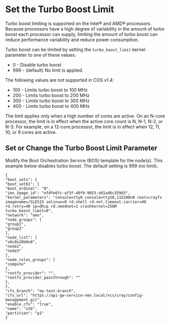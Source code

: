 # Set the Turbo Boost Limit

Turbo boost limiting is supported on the Intel® and AMD® processors. Because processors have a high degree of variability in the amount of turbo boost each processor can supply, limiting the amount of turbo boost can reduce performance variability and reduce power consumption.

Turbo boost can be limited by setting the `turbo_boost_limit` kernel parameter to one of these values:

- 0 - Disable turbo boost
- 999 - \(default\) No limit is applied.

The following values are not supported in COS v1.4:

- 100 - Limits turbo boost to 100 MHz
- 200 - Limits turbo boost to 200 MHz
- 300 - Limits turbo boost to 300 MHz
- 400 - Limits turbo boost to 400 MHz

The limit applies only when a high number of cores are active. On an N-core processor, the limit is in effect when the active core count is N, N-1, N-2, or N-3. For example, on a 12-core processor, the limit is in effect when 12, 11, 10, or 9 cores are active.

## Set or Change the Turbo Boost Limit Parameter

Modify the Boot Orchestration Service \(BOS\) template for the node\(s\). This example below disables turbo boost. The default setting is 999 \(no limit\).

```
{
"boot_sets": {
"boot_set61": {
"boot_ordinal": "0",
"ims_image_id": "efdfe6fc-af3f-40f0-9053-dd1ad6c359d3",
"kernel_parameters": "console=tty0 console=ttyS0,115200n8 root=crayfs imagename=/SLES15 selinux=0 rd.shell rd.net.timeout.carrier=40 rd.retry=40 ip=dhcp rd.neednet=1 crashkernel=256M turbo_boost_limit=0",
"network": "nmn",
"node_groups": [
"group1",
"group2"
],
"node_list": [
"x0c0s28b0n0",
"node2",
"node3"
],
"node_roles_groups": [
"compute"
],
"rootfs_provider": "",
"rootfs_provider_passthrough": ""
},
},
"cfs_branch": "my-test-branch",
"cfs_url": "https://api-gw-service-nmn.local/vcs/cray/config-management.git",
"enable_cfs": "true",
"name": "st6",
"partition": "p1"
}
```

